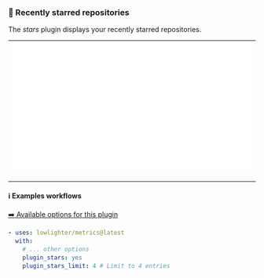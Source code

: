 ### 🌟 Recently starred repositories

The *stars* plugin displays your recently starred repositories.

<table>
  <td align="center">
    <img src="https://github.com/lowlighter/lowlighter/blob/master/metrics.plugin.stars.svg">
    <img width="900" height="1" alt="">
  </td>
</table>

#### ℹ️ Examples workflows

[➡️ Available options for this plugin](metadata.yml)

```yaml
- uses: lowlighter/metrics@latest
  with:
    # ... other options
    plugin_stars: yes
    plugin_stars_limit: 4 # Limit to 4 entries
```

